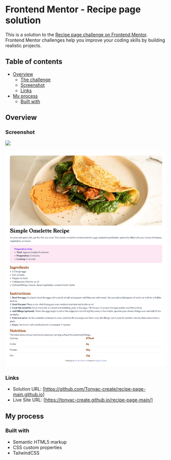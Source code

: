 # Frontend Mentor - Recipe page solution

This is a solution to the [Recipe page challenge on Frontend Mentor](https://www.frontendmentor.io/challenges/recipe-page-KiTsR8QQKm). Frontend Mentor challenges help you improve your coding skills by building realistic projects. 

## Table of contents

- [Overview](#overview)
  - [The challenge](#the-challenge)
  - [Screenshot](#screenshot)
  - [Links](#links)
- [My process](#my-process)
  - [Built with](#built-with)

## Overview

### Screenshot
![](./screenshot.jpg)

![Alt text](./assets/images//Screenshot_Recipe_page.png "a title")

### Links

- Solution URL: [https://github.com/Tonyac-create/recipe-page-main.github.io]
- Live Site URL: [https://tonyac-create.github.io/recipe-page-main/]

## My process

### Built with

- Semantic HTML5 markup
- CSS custom properties
- TailwindCSS
